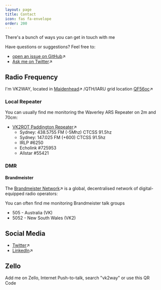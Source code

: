 ```yaml
---
layout: page
title: Contact
icon: fas fa-envelope
order: 200
---
```


<p class="message">
  There's a bunch of ways you can get in touch with me
</p>

Have questions or suggestions? Feel free to:

* [open an issue on GitHub](https://github.com/vk2way/vk2way.github.io/issues/new)↗
* [Ask me on Twitter](https://twitter.com/jaredquinn)↗

## Radio Frequency

I'm VK2WAY, located in [Maidenhead](https://en.wikipedia.org/wiki/Maidenhead_Locator_System)↗ /QTH/IARU grid location 
[QF56oc]([https://www.karhukoti.com/maidenhead-grid-square-locator/?grid=QF56oc)↗

### Local Repeater

You can usually find me monitoring the Waverley ARS Repeater on 2m and 70cm:

* [VK2ROT Paddington Repeater](http://vk2rot.vk2bv.org)↗
  * Sydney: 438.5755 FM (-5Mhz) CTCSS 91.5hz
  * Sydney: 147.025 FM (+600) CTCSS 91.5hz
  * IRLP #6250
  * Echolink #725953
  * Allstar #55421

### DMR

#### Brandmeister

The [Brandmeister Network](https://brandmeister.network/)↗ is a global, decentralised network of digital-equipped radio operators:

You can often find me monitoring Brandmeister talk groups

* 505 - Australia (VK)
* 5052 - New South Wales (VK2)

## Social Media

* [Twitter](https://twitter.com/jaredquinn)↗
* [LinkedIn](https://linkedin.com/in/jaredquinn)↗

## Zello

Add me on Zello, Internet Push-to-talk, search "vk2way" or use this QR Code

<div style="width: 200px; height: 200px;background:url(/assets/zelloqr.jpg) no-repeat;"></div>


